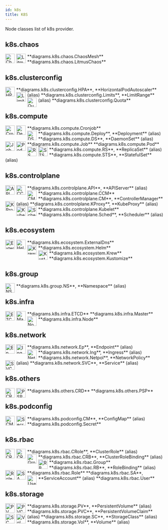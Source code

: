 ```yaml
---
id: k8s
title: K8S
---
```


Node classes list of k8s provider.

## k8s.chaos


<img width="30" src="/img/resources/k8s/chaos/chaos-mesh.png" alt="ChaosMesh" style="float: left; padding-right: 5px;" >
**diagrams.k8s.chaos.ChaosMesh**

<img width="30" src="/img/resources/k8s/chaos/litmus-chaos.png" alt="LitmusChaos" style="float: left; padding-right: 5px;" >
**diagrams.k8s.chaos.LitmusChaos**

## k8s.clusterconfig


<img width="30" src="/img/resources/k8s/clusterconfig/hpa.png" alt="HPA" style="float: left; padding-right: 5px;" >
**diagrams.k8s.clusterconfig.HPA**, **HorizontalPodAutoscaler** (alias)

<img width="30" src="/img/resources/k8s/clusterconfig/limits.png" alt="Limits" style="float: left; padding-right: 5px;" >
**diagrams.k8s.clusterconfig.Limits**, **LimitRange** (alias)

<img width="30" src="/img/resources/k8s/clusterconfig/quota.png" alt="Quota" style="float: left; padding-right: 5px;" >
**diagrams.k8s.clusterconfig.Quota**

## k8s.compute


<img width="30" src="/img/resources/k8s/compute/cronjob.png" alt="Cronjob" style="float: left; padding-right: 5px;" >
**diagrams.k8s.compute.Cronjob**

<img width="30" src="/img/resources/k8s/compute/deploy.png" alt="Deploy" style="float: left; padding-right: 5px;" >
**diagrams.k8s.compute.Deploy**, **Deployment** (alias)

<img width="30" src="/img/resources/k8s/compute/ds.png" alt="DS" style="float: left; padding-right: 5px;" >
**diagrams.k8s.compute.DS**, **DaemonSet** (alias)

<img width="30" src="/img/resources/k8s/compute/job.png" alt="Job" style="float: left; padding-right: 5px;" >
**diagrams.k8s.compute.Job**

<img width="30" src="/img/resources/k8s/compute/pod.png" alt="Pod" style="float: left; padding-right: 5px;" >
**diagrams.k8s.compute.Pod**

<img width="30" src="/img/resources/k8s/compute/rs.png" alt="RS" style="float: left; padding-right: 5px;" >
**diagrams.k8s.compute.RS**, **ReplicaSet** (alias)

<img width="30" src="/img/resources/k8s/compute/sts.png" alt="STS" style="float: left; padding-right: 5px;" >
**diagrams.k8s.compute.STS**, **StatefulSet** (alias)

## k8s.controlplane


<img width="30" src="/img/resources/k8s/controlplane/api.png" alt="API" style="float: left; padding-right: 5px;" >
**diagrams.k8s.controlplane.API**, **APIServer** (alias)

<img width="30" src="/img/resources/k8s/controlplane/c-c-m.png" alt="CCM" style="float: left; padding-right: 5px;" >
**diagrams.k8s.controlplane.CCM**

<img width="30" src="/img/resources/k8s/controlplane/c-m.png" alt="CM" style="float: left; padding-right: 5px;" >
**diagrams.k8s.controlplane.CM**, **ControllerManager** (alias)

<img width="30" src="/img/resources/k8s/controlplane/k-proxy.png" alt="KProxy" style="float: left; padding-right: 5px;" >
**diagrams.k8s.controlplane.KProxy**, **KubeProxy** (alias)

<img width="30" src="/img/resources/k8s/controlplane/kubelet.png" alt="Kubelet" style="float: left; padding-right: 5px;" >
**diagrams.k8s.controlplane.Kubelet**

<img width="30" src="/img/resources/k8s/controlplane/sched.png" alt="Sched" style="float: left; padding-right: 5px;" >
**diagrams.k8s.controlplane.Sched**, **Scheduler** (alias)

## k8s.ecosystem


<img width="30" src="/img/resources/k8s/ecosystem/external-dns.png" alt="ExternalDns" style="float: left; padding-right: 5px;" >
**diagrams.k8s.ecosystem.ExternalDns**

<img width="30" src="/img/resources/k8s/ecosystem/helm.png" alt="Helm" style="float: left; padding-right: 5px;" >
**diagrams.k8s.ecosystem.Helm**

<img width="30" src="/img/resources/k8s/ecosystem/krew.png" alt="Krew" style="float: left; padding-right: 5px;" >
**diagrams.k8s.ecosystem.Krew**

<img width="30" src="/img/resources/k8s/ecosystem/kustomize.png" alt="Kustomize" style="float: left; padding-right: 5px;" >
**diagrams.k8s.ecosystem.Kustomize**

## k8s.group


<img width="30" src="/img/resources/k8s/group/ns.png" alt="NS" style="float: left; padding-right: 5px;" >
**diagrams.k8s.group.NS**, **Namespace** (alias)

## k8s.infra


<img width="30" src="/img/resources/k8s/infra/etcd.png" alt="ETCD" style="float: left; padding-right: 5px;" >
**diagrams.k8s.infra.ETCD**

<img width="30" src="/img/resources/k8s/infra/master.png" alt="Master" style="float: left; padding-right: 5px;" >
**diagrams.k8s.infra.Master**

<img width="30" src="/img/resources/k8s/infra/node.png" alt="Node" style="float: left; padding-right: 5px;" >
**diagrams.k8s.infra.Node**

## k8s.network


<img width="30" src="/img/resources/k8s/network/ep.png" alt="Ep" style="float: left; padding-right: 5px;" >
**diagrams.k8s.network.Ep**, **Endpoint** (alias)

<img width="30" src="/img/resources/k8s/network/ing.png" alt="Ing" style="float: left; padding-right: 5px;" >
**diagrams.k8s.network.Ing**, **Ingress** (alias)

<img width="30" src="/img/resources/k8s/network/netpol.png" alt="Netpol" style="float: left; padding-right: 5px;" >
**diagrams.k8s.network.Netpol**, **NetworkPolicy** (alias)

<img width="30" src="/img/resources/k8s/network/svc.png" alt="SVC" style="float: left; padding-right: 5px;" >
**diagrams.k8s.network.SVC**, **Service** (alias)

## k8s.others


<img width="30" src="/img/resources/k8s/others/crd.png" alt="CRD" style="float: left; padding-right: 5px;" >
**diagrams.k8s.others.CRD**

<img width="30" src="/img/resources/k8s/others/psp.png" alt="PSP" style="float: left; padding-right: 5px;" >
**diagrams.k8s.others.PSP**

## k8s.podconfig


<img width="30" src="/img/resources/k8s/podconfig/cm.png" alt="CM" style="float: left; padding-right: 5px;" >
**diagrams.k8s.podconfig.CM**, **ConfigMap** (alias)

<img width="30" src="/img/resources/k8s/podconfig/secret.png" alt="Secret" style="float: left; padding-right: 5px;" >
**diagrams.k8s.podconfig.Secret**

## k8s.rbac


<img width="30" src="/img/resources/k8s/rbac/c-role.png" alt="CRole" style="float: left; padding-right: 5px;" >
**diagrams.k8s.rbac.CRole**, **ClusterRole** (alias)

<img width="30" src="/img/resources/k8s/rbac/crb.png" alt="CRB" style="float: left; padding-right: 5px;" >
**diagrams.k8s.rbac.CRB**, **ClusterRoleBinding** (alias)

<img width="30" src="/img/resources/k8s/rbac/group.png" alt="Group" style="float: left; padding-right: 5px;" >
**diagrams.k8s.rbac.Group**

<img width="30" src="/img/resources/k8s/rbac/rb.png" alt="RB" style="float: left; padding-right: 5px;" >
**diagrams.k8s.rbac.RB**, **RoleBinding** (alias)

<img width="30" src="/img/resources/k8s/rbac/role.png" alt="Role" style="float: left; padding-right: 5px;" >
**diagrams.k8s.rbac.Role**

<img width="30" src="/img/resources/k8s/rbac/sa.png" alt="SA" style="float: left; padding-right: 5px;" >
**diagrams.k8s.rbac.SA**, **ServiceAccount** (alias)

<img width="30" src="/img/resources/k8s/rbac/user.png" alt="User" style="float: left; padding-right: 5px;" >
**diagrams.k8s.rbac.User**

## k8s.storage


<img width="30" src="/img/resources/k8s/storage/pv.png" alt="PV" style="float: left; padding-right: 5px;" >
**diagrams.k8s.storage.PV**, **PersistentVolume** (alias)

<img width="30" src="/img/resources/k8s/storage/pvc.png" alt="PVC" style="float: left; padding-right: 5px;" >
**diagrams.k8s.storage.PVC**, **PersistentVolumeClaim** (alias)

<img width="30" src="/img/resources/k8s/storage/sc.png" alt="SC" style="float: left; padding-right: 5px;" >
**diagrams.k8s.storage.SC**, **StorageClass** (alias)

<img width="30" src="/img/resources/k8s/storage/vol.png" alt="Vol" style="float: left; padding-right: 5px;" >
**diagrams.k8s.storage.Vol**, **Volume** (alias)
